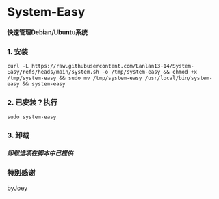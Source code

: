 # System-Easy
#### 快速管理Debian/Ubuntu系统
### 1. 安装
```
curl -L https://raw.githubusercontent.com/Lanlan13-14/System-Easy/refs/heads/main/system.sh -o /tmp/system-easy && chmod +x /tmp/system-easy && sudo mv /tmp/system-easy /usr/local/bin/system-easy && system-easy
```
### 2. 已安装？执行
```
sudo system-easy
```
### 3. 卸载
##### 卸载选项在脚本中已提供

### 特别感谢
[byJoey](https://github.com/byJoey/Actions-bbr-v3)

